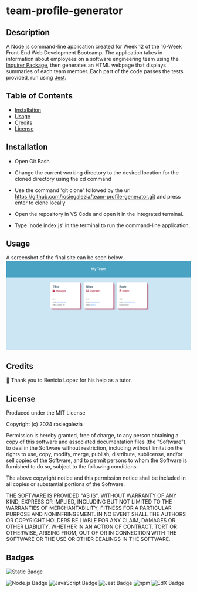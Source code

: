 # team-profile-generator

## Description

A Node.js command-line application created for Week 12 of the 16-Week Front-End Web Development Bootcamp. The application takes in information about employees on a software engineering team using the [Inquirer Package](https://www.npmjs.com/package/inquirer), then generates an HTML webpage that displays summaries of each team member. Each part of the code passes the tests provided, run using [Jest](https://www.npmjs.com/package/jest).

## Table of Contents

- [Installation](#installation)
- [Usage](#usage)
- [Credits](#credits)
- [License](#license)

## Installation

* Open Git Bash

* Change the current working directory to the desired location for the cloned directory using the cd command

* Use the command 'git clone' followed by the url https://github.com/rosiegalezia/team-profile-generator.git and press enter to clone locally

* Open the repository in VS Code and open it in the integrated terminal.

* Type 'node index.js' in the terminal to run the command-line application.

## Usage

A screenshot of the final site can be seen below.
![Screenshot of 'Team' page](./assets/Screenshot.png)

## Credits

👏 Thank you to Benicio Lopez for his help as a tutor.

## License

Produced under the MIT License

Copyright (c) 2024 rosiegalezia

Permission is hereby granted, free of charge, to any person obtaining a copy
of this software and associated documentation files (the "Software"), to deal
in the Software without restriction, including without limitation the rights
to use, copy, modify, merge, publish, distribute, sublicense, and/or sell
copies of the Software, and to permit persons to whom the Software is
furnished to do so, subject to the following conditions:

The above copyright notice and this permission notice shall be included in all
copies or substantial portions of the Software.

THE SOFTWARE IS PROVIDED "AS IS", WITHOUT WARRANTY OF ANY KIND, EXPRESS OR
IMPLIED, INCLUDING BUT NOT LIMITED TO THE WARRANTIES OF MERCHANTABILITY,
FITNESS FOR A PARTICULAR PURPOSE AND NONINFRINGEMENT. IN NO EVENT SHALL THE
AUTHORS OR COPYRIGHT HOLDERS BE LIABLE FOR ANY CLAIM, DAMAGES OR OTHER
LIABILITY, WHETHER IN AN ACTION OF CONTRACT, TORT OR OTHERWISE, ARISING FROM,
OUT OF OR IN CONNECTION WITH THE SOFTWARE OR THE USE OR OTHER DEALINGS IN THE
SOFTWARE.

## Badges

![Static Badge](https://img.shields.io/badge/project-complete-brightgreen)

![Node.js Badge](https://img.shields.io/badge/Node.js-43853D?style=for-the-badge&logo=node.js&logoColor=white) ![JavaScript Badge](https://img.shields.io/badge/JavaScript-323330?style=for-the-badge&logo=javascript&logoColor=F7DF1E) ![Jest Badge](https://img.shields.io/badge/Jest-323330?style=for-the-badge&logo=Jest&logoColor=white) ![npm](https://img.shields.io/badge/npm-%23CB3837.svg?style=for-the-badge&logo=npm&logoColor=white) ![EdX Badge](	https://img.shields.io/badge/Edx-193A3E?style=for-the-badge&logo=edx&logoColor=white)